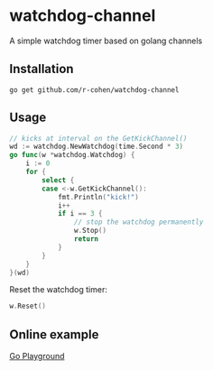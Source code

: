 # watchdog-channel
A simple watchdog timer based on golang channels

## Installation
`go get github.com/r-cohen/watchdog-channel`

## Usage
```go
// kicks at interval on the GetKickChannel()
wd := watchdog.NewWatchdog(time.Second * 3)
go func(w *watchdog.Watchdog) {
	i := 0
	for {
		select {
		case <-w.GetKickChannel():
			fmt.Println("kick!")
			i++
			if i == 3 {
				// stop the watchdog permanently
				w.Stop()
				return
			}
		}
	}
}(wd)
```
Reset the watchdog timer:
```go
w.Reset()
```

## Online example
[Go Playground](https://play.golang.org/p/wLtW6V4k8k7)
